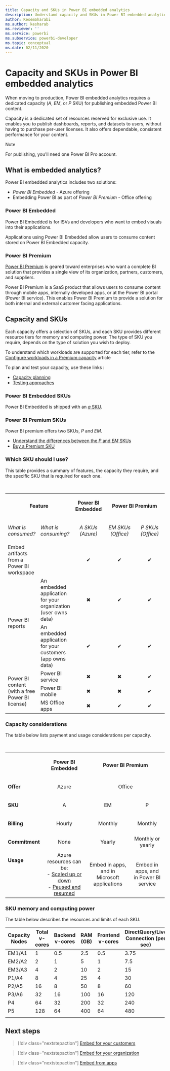 ```yaml
---
title: Capacity and SKUs in Power BI embedded analytics
description: Understand capacity and SKUs in Power BI embedded analytics.
author: KesemSharabi
ms.author: kesharab
ms.reviewer: ''
ms.service: powerbi
ms.subservice: powerbi-developer
ms.topic: conceptual
ms.date: 02/11/2020 
---
```


# Capacity and SKUs in Power BI embedded analytics

When moving to production, Power BI embedded analytics requires a dedicated capacity (*A*, *EM*, or *P* SKU) for publishing embedded Power BI content.

Capacity is a dedicated set of resources reserved for exclusive use. It enables you to publish dashboards, reports, and datasets to users, without having to purchase per-user licenses. It also offers dependable, consistent performance for your content.

>[!NOTE]
>For publishing, you'll need one Power BI Pro account.

## What is embedded analytics?

Power BI embedded analytics includes two solutions:
* *Power BI Embedded*  - Azure offering
* Embedding Power BI as part of *Power BI Premium*  - Office offering

### Power BI Embedded

Power BI Embedded is for ISVs and developers who want to embed visuals into their applications.

Applications using Power BI Embedded allow users to consume content stored on Power BI Embedded capacity.

### Power BI Premium

[Power BI Premium](../service-premium-what-is.md) is geared toward enterprises who want a complete BI solution that provides a single view of its organization, partners, customers, and suppliers.

Power BI Premium is a SaaS product that allows users to consume content through mobile apps, internally developed apps, or at the Power BI portal (Power BI service). This enables Power BI Premium to provide a solution for both internal and external customer facing applications.

## Capacity and SKUs

Each capacity offers a selection of SKUs, and each SKU provides different resource tiers for memory and computing power. The type of SKU you require, depends on the type of solution you wish to deploy.

To understand which workloads are supported for each tier, refer to the [Configure workloads in a Premium capacity](../service-admin-premium-workloads.md) article

To plan and test your capacity, use these links :
* [Capacity planning](embedded-capacity-planning.md)
* [Testing approaches](../service-premium-capacity-optimize.md#testing-approaches)

### Power BI Embedded SKUs

Power BI Embedded is shipped with an [*a* SKU](../service-admin-premium-purchase.md#purchase-a-skus-for-testing-and-other-scenarios).

### Power BI Premium SKUs

Power BI premium offers two SKUs, *P* and *EM*.
* [Understand the differences between the *P* and *EM* SKUs](../service-premium-what-is.md#subscriptions-and-licensing)
* [Buy a Premium SKU](../service-admin-premium-purchase.md)

### Which SKU should I use?

This table provides a summary of features, the capacity they require, and the specific SKU that is required for each one. 

</br>
<table>
<col width="20%">
<col width="20%">
<col width="20%">
<col width="20%">
<col width="20%">
<tbody>
<tr>
<td style="text-align: center"; colspan="2"><p><b>Feature</b></p></td>
<td style="text-align: center">
<p><b>Power BI Embedded</b></p>
</td>
<td style="text-align: center"; colspan="2">
<p><b>Power BI Premium</b></p>
</td>
</tr>
<tr>
<td><p><em>What is consumed?</em><p></td>
<td><p><em>What  is consuming?</em><p></td>
<td style="text-align: center"><p><em>A SKUs</br>(Azure)</em></p></td>
<td style="text-align: center"><p><em>EM SKUs</br>(Office)</em></p></td>
<td style="text-align: center"><p><em>P SKUs</br>(Office)</em></p></td>
</tr>
<tr>
<td>Embed artifacts from a Power BI workspace</td>
<td>
</td>
<td style="text-align: center">✔</td>
<td style="text-align: center">✔</td>
<td style="text-align: center">✔</td>
</tr>
<tr>
<td rowspan="2">Power BI reports</td>
<td>An embedded application for your organization</br>(user owns data)</td>
<td style="text-align: center">✖</td>
<td style="text-align: center">✔</td>
<td style="text-align: center">✔</td>
</tr>
<tr>
<td>An embedded application for your customers</br>(app owns data)</td>
<td style="text-align: center">✔</td>
<td style="text-align: center">✔</td>
<td style="text-align: center">✔</td>
</tr>
<tr>
<td rowspan="3">Power BI content<br>(with a free Power BI license)</td>
<td>Power BI service</td>
<td style="text-align: center">✖</td>
<td style="text-align: center">✖</td>
<td style="text-align: center">✔</td>
</tr>
<tr>
<td>Power BI mobile</td>
<td style="text-align: center">✖</td>
<td style="text-align: center">✖</td>
<td style="text-align: center">✔</td>
</tr>
<tr>
<td>MS Office apps</td>
<td style="text-align: center">✖</td>
<td style="text-align: center">✔</td>
<td style="text-align: center">✔</td>
</tr>
</tbody>
</table>

### Capacity considerations

The table below lists payment and usage considerations per capacity.

</br>
<table>
<tbody>
<tr>
<td></td>
<td style="text-align: center;"><p><strong>Power BI Embedded</strong></p></td>
<td style="text-align: center;" colspan="2"><p><strong>Power BI Premium</strong></p></td>
</tr>
<tr>
<td><p><strong>Offer</strong></p></td>
<td style="text-align: center;"><p>Azure</p></td>
<td style="text-align: center;" colspan="2"><p>Office</p></td>
</tr>
<tr>
<td><p><strong>SKU</strong></p></td>
<td style="text-align: center;"><p>A</p></td>
<td style="text-align: center;"><p>EM</p></td>
<td style="text-align: center;"><p>P</p></td>
</tr>
<tr>
<td><p><strong>Billing</strong></td>
<td style="text-align: center;">Hourly</td>
<td style="text-align: center;">Monthly</td>
<td style="text-align: center;">Monthly</td>
</tr>
<tr>
<td><p><strong>Commitment</strong></td>
<td style="text-align: center;">None</td>
<td style="text-align: center;">Yearly</td>
<td style="text-align: center;">Monthly or yearly</td>
</tr>
<tr>
<td valign="top"><p><strong>Usage</strong></td>
<td style="text-align: center;">Azure resources can be:</br>- <a href="azure-pbie-scale-capacity.md">Scaled up or down</a></br>- <a href="azure-pbie-pause-start.md">Paused and resumed</a>
</td>
<td style="text-align: center;">Embed in apps, and in</br> Microsoft applications</td>
<td style="text-align: center;">Embed in apps, and</br> in Power BI service</td>
</tr>
</tbody>
</table>

### SKU memory and computing power

The table below describes the resources and limits of each SKU.

| Capacity Nodes | Total v-cores | Backend v-cores | RAM (GB) | Frontend v-cores | DirectQuery/Live Connection (per sec) | Model Refresh Parallelism |
| --- | --- | --- | --- | --- | --- | --- |
| EM1/A1 | 1 | 0.5 | 2.5 | 0.5 | 3.75 | 1 |
| EM2/A2 | 2 | 1 | 5 | 1 | 7.5 | 2 |
| EM3/A3 | 4 | 2 | 10 | 2 | 15 | 3 |
| P1/A4 | 8 | 4 | 25 | 4 | 30 | 6 |
| P2/A5 | 16 | 8 | 50 | 8 | 60 | 12 |
| P3/A6 | 32 | 16 | 100 | 16 | 120 | 24 |
| P4 | 64 | 32 | 200 | 32 | 240 | 48 |
| P5 | 128 | 64 | 400 | 64 | 480 | 96 |
| | | | | | | |

## Next steps

> [!div class="nextstepaction"]
>[Embed for your customers](embed-sample-for-customers.md)

> [!div class="nextstepaction"]
>[Embed for your organization](embed-sample-for-your-organization.md)

> [!div class="nextstepaction"]
> [Embed from apps](embed-from-apps.md)